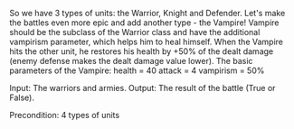 So we have 3 types of units: the Warrior, Knight and Defender. Let's make the battles even more epic and add another type - the Vampire!
Vampire should be the subclass of the Warrior class and have the additional vampirism parameter, which helps him to heal himself. When the Vampire hits the other unit, he restores his health by +50% of the dealt damage (enemy defense makes the dealt damage value lower).
The basic parameters of the Vampire:
health = 40
attack = 4
vampirism = 50%

Input: The warriors and armies.
Output: The result of the battle (True or False).

Precondition: 4 types of units